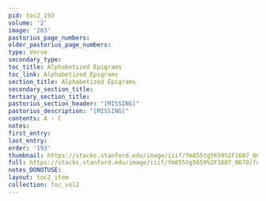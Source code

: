 ```yaml
---
pid: toc2_193
volume: '2'
image: '203'
pastorius_page_numbers: 
older_pastorius_page_numbers: 
type: Verse
secondary_type: 
toc_title: Alphabetized Epigrams
toc_link: Alphabetized_Epigrams
section_title: Alphabetized Epigrams
secondary_section_title: 
tertiary_section_title: 
pastorius_section_header: "[MISSING]"
pastorius_description: "[MISSING]"
contents: A - C
notes: 
first_entry: 
last_entry: 
order: '193'
thumbnail: https://stacks.stanford.edu/image/iiif/fm855tg5659%2F1607_0670/full/100,/0/default.jpg
full: https://stacks.stanford.edu/image/iiif/fm855tg5659%2F1607_0670/full/full/0/default.jpg
notes_DONOTUSE: 
layout: toc2_item
collection: toc_vol2
---
```

